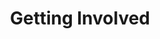 ---
title: Getting Involved
description: Join our growing community, as a mentor, mentee, or volunteer, and help make higher education more accessible for everyone.
draft: false
sections:
  - title: "Become a Mentor"
    url: "https://forms.office.com/r/CDaYdmMbz3"
    icon: "fas fa-person-chalkboard"
    description: "Whether you are a current student or a recent graduate from a leading global university, your experience can make a difference. Join us as a mentor to guide and empower the next generation of applicants."
    key_areas:
      - "Application Strategy: Guide mentees on building a strong, cohesive application narrative and selecting the right programmes or scholarships."
      - "Document Review: Provide constructive, detailed feedback on personal statements, CVs, research proposals, and scholarship essays."
      - "Interview Preparation: Help mentees develop confidence through mock interviews, question practice, and feedback on articulation and presentation."
      - "Academic & Career Guidance: Share insights about studying abroad, transitioning into academia or industry, and navigating life at top universities."
      - "Confidence & Mindset Building: Support mentees in overcoming self-doubt, impostor syndrome, and cultural barriers throughout their journey."
    cta_text: "Mentor Sign-up"
    column: "col-12 lg:col-6"
  - title: "Become a Volunteer"
    url: "mailto:info@theapplicationlab.com"
    icon: "fas fa-hand-holding-hand"
    description: "Contribute your skills to support events, outreach, community initiatives, or help create educational resources that empower students worldwide."
    key_areas:
      - "Outreach & Partnerships: Help connect The Application Lab with universities, student groups, and global education networks."
      - "Events & Community Building: Support in organising mentorship sessions, webinars, and local or online meet-ups for students and mentors."
      - "Content Creation: Develop blog posts, guides, or social media content to make the application process clearer and more accessible."
      - "Research & Resource Development: Contribute to building toolkits, FAQs, and curated databases of scholarships, programs, and best practices."
      - "Operations & Coordination: Assist with scheduling, communication, and tracking mentorship progress across regions."
    cta_text: "Send us an E-Mail"
    column: "col-12 lg:col-6"
---